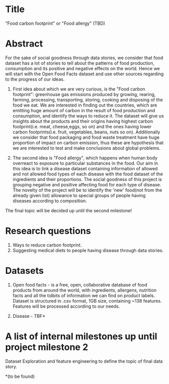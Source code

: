 # Title
 "Food carbon footprint" or "Food allergy" (TBD)
# Abstract

For the sake of social goodness through data stories, we consider that food dataset has a lot of stories to tell about the patterns of food production, consumption and its positive and negative effects on the world. Hence we will start with the Open Food Facts dataset and use other sources regarding to the progress of our ideas.


1. First idea about which we are very curious, is the "Food carbon footprint": greenhouse gas emissions produced by growing, rearing, farming, processing, transporting, storing, cooking and disposing of the food we eat. We are interested in finding out the countries, which are emitting huge amount of carbon in the result of food production and consumption, and identify the ways to reduce it. The dataset will give us insights about the products and their origins having highest carbon footprint(i.e. meat, cheese,eggs, so on) and the ones having lower carbon footprints(i.e. fruit, vegetables, beans, nuts so on). Additionally we consider that food packaging and food waste treatment have huge proportion of impact on carbon emission, thus these are hypothesis that we are interested to test and make conclusions about global problems.


2. The second idea is "Food allergy", which happens when human body overreact to exposure to particular substances in the food.
Our aim in this idea is to link a disease dataset containing  information of allowed and not allowed food types of each disease with the food dataset of the ingredients and their proportions. The social goodness of this project is grouping negative and positive affecting food for each type of disease. The novelty of the project will be to identify the 'new' food(not from the already given list) allowance to special groups of people having diseases according to composition.

The final topic will be decided up until the second milestone!

# Research questions

1. Ways to reduce carbon footprint.
2. Suggesting medical diets to people having disease through data stories.

# Datasets
1. Open food facts - is a free, open, collaborative database of food products from around the world, with ingredients, allergens, nutrition facts and all the tidbits of information we can find on product labels. Dataset is structured in .csv format, 1GB size, containing  ~138 features. Features will be processed according to our needs.

2. Disease - TBF*


# A list of internal milestones up until project milestone 2
Dataset Exploration and feature engineering to define the topic of final data story.

*(to be found)
